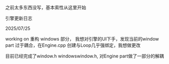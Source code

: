 之前太多东西没写，基本索性从这里开始

引擎更新日志

2025/07/25

working on 重构 windows 部分， 我想对引擎的UI下手，发现当前的window part 过于耦合，在Engine.cpp 创建与Loop几乎强绑定，我想做更改

目前已经完成了window.h windowswindow.h, 对Engine part做了一部分的解耦
